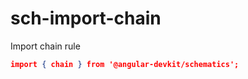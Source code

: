 # sch-import-chain

Import chain rule

```json
import { chain } from '@angular-devkit/schematics';
```
